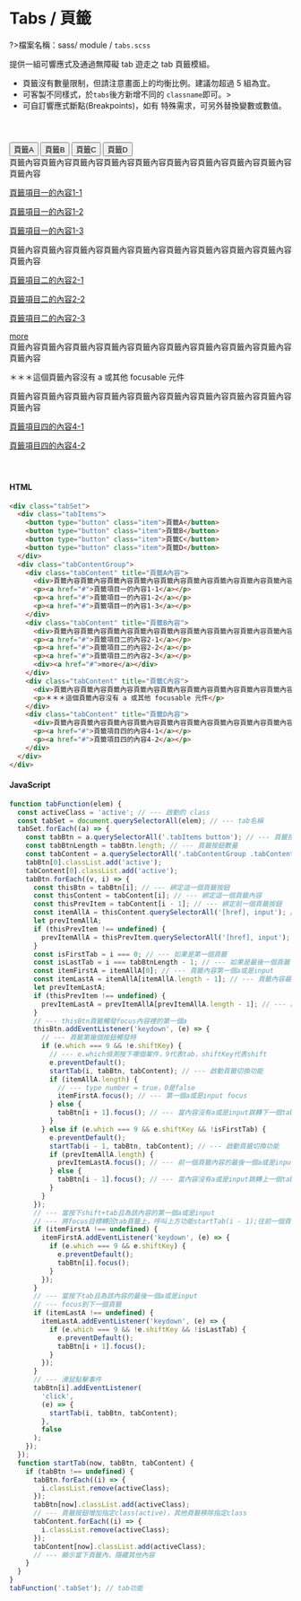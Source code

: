 # Tabs / 頁籤

?>檔案名稱：sass/ module / `tabs.scss`

提供一組可響應式及通過無障礙 tab 遊走之 tab 頁籤模組。

- 頁籤沒有數量限制，但請注意畫面上的均衡比例。建議勿超過 5 組為宜。
- 可客製不同樣式，於`tabs`後方新增不同的 `classname`即可。>
- 可自訂響應式斷點(Breakpoints)，如有 特殊需求，可另外替換變數或數值。

<div class="tabSet">
                <div class="tabItems">
                  <button type="button" class="item">頁籤A</button>
                  <button type="button" class="item">頁籤B</button>
                  <button type="button" class="item">頁籤C</button>
                  <button type="button" class="item">頁籤D</button>
                </div>
                <div class="tabContentGroup">
                  <div class="tabContent" title="頁籤A內容">
                    <div>頁籤內容頁籤內容頁籤內容頁籤內容頁籤內容頁籤內容頁籤內容頁籤內容頁籤內容頁籤內容</div>
                    <p><a href="#">頁籤項目一的內容1-1</a></p>
                    <p><a href="#">頁籤項目一的內容1-2</a></p>
                    <p><a href="#">頁籤項目一的內容1-3</a></p>
                  </div>
                  <div class="tabContent" title="頁籤B內容">
                    <div>頁籤內容頁籤內容頁籤內容頁籤內容頁籤內容頁籤內容頁籤內容頁籤內容頁籤內容頁籤內容</div>
                    <p><a href="#">頁籤項目二的內容2-1</a></p>
                    <p><a href="#">頁籤項目二的內容2-2</a></p>
                    <p><a href="#">頁籤項目二的內容2-3</a></p>
                    <div><a href="#">more</a></div>
                  </div>
                  <div class="tabContent" title="頁籤C內容">
                    <div>頁籤內容頁籤內容頁籤內容頁籤內容頁籤內容頁籤內容頁籤內容頁籤內容頁籤內容頁籤內容</div>
                    <p>＊＊＊這個頁籤內容沒有 a 或其他 focusable 元件</p>
                  </div>
                  <div class="tabContent" title="頁籤D內容">
                    <div>頁籤內容頁籤內容頁籤內容頁籤內容頁籤內容頁籤內容頁籤內容頁籤內容頁籤內容頁籤內容</div>
                    <p><a href="#">頁籤項目四的內容4-1</a></p>
                    <p><a href="#">頁籤項目四的內容4-2</a></p>
                  </div>
                </div>
              </div>

<!-- tabs:start -->

#### **HTML**

```html
<div class="tabSet">
  <div class="tabItems">
    <button type="button" class="item">頁籤A</button>
    <button type="button" class="item">頁籤B</button>
    <button type="button" class="item">頁籤C</button>
    <button type="button" class="item">頁籤D</button>
  </div>
  <div class="tabContentGroup">
    <div class="tabContent" title="頁籤A內容">
      <div>頁籤內容頁籤內容頁籤內容頁籤內容頁籤內容頁籤內容頁籤內容頁籤內容頁籤內容頁籤內容</div>
      <p><a href="#">頁籤項目一的內容1-1</a></p>
      <p><a href="#">頁籤項目一的內容1-2</a></p>
      <p><a href="#">頁籤項目一的內容1-3</a></p>
    </div>
    <div class="tabContent" title="頁籤B內容">
      <div>頁籤內容頁籤內容頁籤內容頁籤內容頁籤內容頁籤內容頁籤內容頁籤內容頁籤內容頁籤內容</div>
      <p><a href="#">頁籤項目二的內容2-1</a></p>
      <p><a href="#">頁籤項目二的內容2-2</a></p>
      <p><a href="#">頁籤項目二的內容2-3</a></p>
      <div><a href="#">more</a></div>
    </div>
    <div class="tabContent" title="頁籤C內容">
      <div>頁籤內容頁籤內容頁籤內容頁籤內容頁籤內容頁籤內容頁籤內容頁籤內容頁籤內容頁籤內容</div>
      <p>＊＊＊這個頁籤內容沒有 a 或其他 focusable 元件</p>
    </div>
    <div class="tabContent" title="頁籤D內容">
      <div>頁籤內容頁籤內容頁籤內容頁籤內容頁籤內容頁籤內容頁籤內容頁籤內容頁籤內容頁籤內容</div>
      <p><a href="#">頁籤項目四的內容4-1</a></p>
      <p><a href="#">頁籤項目四的內容4-2</a></p>
    </div>
  </div>
</div>
```

#### **JavaScript**

```javascript
function tabFunction(elem) {
  const activeClass = 'active'; // --- 啟動的 class
  const tabSet = document.querySelectorAll(elem); // --- tab名稱
  tabSet.forEach((a) => {
    const tabBtn = a.querySelectorAll('.tabItems button'); // --- 頁籤按鈕
    const tabBtnLength = tabBtn.length; // --- 頁籤按鈕數量
    const tabContent = a.querySelectorAll('.tabContentGroup .tabContent'); // --- 頁籤內容
    tabBtn[0].classList.add('active');
    tabContent[0].classList.add('active');
    tabBtn.forEach((v, i) => {
      const thisBtn = tabBtn[i]; // --- 綁定這一個頁籤按鈕
      const thisContent = tabContent[i]; // --- 綁定這一個頁籤內容
      const thisPrevItem = tabContent[i - 1]; // --- 綁定前一個頁籤按鈕
      const itemAllA = thisContent.querySelectorAll('[href], input'); // --- 這一個頁籤內容所有a和input項目
      let prevItemAllA;
      if (thisPrevItem !== undefined) {
        prevItemAllA = thisPrevItem.querySelectorAll('[href], input'); // --- 前一個頁籤內容所有a和input項目
      }
      const isFirstTab = i === 0; // --- 如果是第一個頁籤
      const isLastTab = i === tabBtnLength - 1; // --- 如果是最後一個頁籤
      const itemFirstA = itemAllA[0]; // --- 頁籤內容第一個a或是input
      const itemLastA = itemAllA[itemAllA.length - 1]; // --- 頁籤內容最後一個a或是input
      let prevItemLastA;
      if (thisPrevItem !== undefined) {
        prevItemLastA = prevItemAllA[prevItemAllA.length - 1]; // --- 前一個頁籤的最後一個a或是input
      }
      // --- thisBtn頁籤觸發focus內容裡的第一個a
      thisBtn.addEventListener('keydown', (e) => {
        // --- 頁籤第幾個按鈕觸發時
        if (e.which === 9 && !e.shiftKey) {
          // --- e.which偵測按下哪個案件，9代表tab，shiftKey代表shift
          e.preventDefault();
          startTab(i, tabBtn, tabContent); // --- 啟動頁籤切換功能
          if (itemAllA.length) {
            // --- type number = true，0是false
            itemFirstA.focus(); // --- 第一個a或是input focus
          } else {
            tabBtn[i + 1].focus(); // --- 當內容沒有a或是input跳轉下一個tab
          }
        } else if (e.which === 9 && e.shiftKey && !isFirstTab) {
          e.preventDefault();
          startTab(i - 1, tabBtn, tabContent); // --- 啟動頁籤切換功能
          if (prevItemAllA.length) {
            prevItemLastA.focus(); // --- 前一個頁籤內容的最後一個a或是input focus
          } else {
            tabBtn[i - 1].focus(); // --- 當內容沒有a或是input跳轉上一個tab
          }
        }
      });
      // --- 當按下shift+tab且為該內容的第一個a或是input
      // --- 將focus目標轉回tab頁籤上，呼叫上方功能startTab(i - 1);往前一個頁籤
      if (itemFirstA !== undefined) {
        itemFirstA.addEventListener('keydown', (e) => {
          if (e.which === 9 && e.shiftKey) {
            e.preventDefault();
            tabBtn[i].focus();
          }
        });
      }
      // --- 當按下tab且為該內容的最後一個a或是input
      // --- focus到下一個頁籤
      if (itemLastA !== undefined) {
        itemLastA.addEventListener('keydown', (e) => {
          if (e.which === 9 && !e.shiftKey && !isLastTab) {
            e.preventDefault();
            tabBtn[i + 1].focus();
          }
        });
      }
      // --- 滑鼠點擊事件
      tabBtn[i].addEventListener(
        'click',
        (e) => {
          startTab(i, tabBtn, tabContent);
        },
        false
      );
    });
  });
  function startTab(now, tabBtn, tabContent) {
    if (tabBtn !== undefined) {
      tabBtn.forEach((i) => {
        i.classList.remove(activeClass);
      });
      tabBtn[now].classList.add(activeClass);
      // --- 頁籤按鈕增加指定class(active)，其他頁籤移除指定class
      tabContent.forEach((i) => {
        i.classList.remove(activeClass);
      });
      tabContent[now].classList.add(activeClass);
      // --- 顯示當下頁籤內，隱藏其他內容
    }
  }
}
tabFunction('.tabSet'); // tab功能
```

<!-- tabs:end -->

<link rel="stylesheet" href="https://hywebu00.github.io/HyUI_v4.0/css/style.css" />
<style>
  .tabSet{
    margin:4em 0;
  }
</style>
<script>
  function tabFunction(elem) {
  const activeClass = 'active'; // --- 啟動的 class
  const tabSet = document.querySelectorAll(elem); // --- tab名稱
  tabSet.forEach((a) => {
    const tabBtn = a.querySelectorAll('.tabItems button'); // --- 頁籤按鈕
    const tabBtnLength = tabBtn.length; // --- 頁籤按鈕數量
    const tabContent = a.querySelectorAll('.tabContentGroup .tabContent'); // --- 頁籤內容
    tabBtn[0].classList.add('active');
    tabContent[0].classList.add('active');
    tabBtn.forEach((v, i) => {
      const thisBtn = tabBtn[i]; // --- 綁定這一個頁籤按鈕
      const thisContent = tabContent[i]; // --- 綁定這一個頁籤內容
      const thisPrevItem = tabContent[i - 1]; // --- 綁定前一個頁籤按鈕
      const itemAllA = thisContent.querySelectorAll('[href], input'); // --- 這一個頁籤內容所有a和input項目
      let prevItemAllA;
      if (thisPrevItem !== undefined) {
        prevItemAllA = thisPrevItem.querySelectorAll('[href], input'); // --- 前一個頁籤內容所有a和input項目
      }
      const isFirstTab = i === 0; // --- 如果是第一個頁籤
      const isLastTab = i === tabBtnLength - 1; // --- 如果是最後一個頁籤
      const itemFirstA = itemAllA[0]; // --- 頁籤內容第一個a或是input
      const itemLastA = itemAllA[itemAllA.length - 1]; // --- 頁籤內容最後一個a或是input
      let prevItemLastA;
      if (thisPrevItem !== undefined) {
        prevItemLastA = prevItemAllA[prevItemAllA.length - 1]; // --- 前一個頁籤的最後一個a或是input
      }
      // --- thisBtn頁籤觸發focus內容裡的第一個a
      thisBtn.addEventListener('keydown', (e) => {
        // --- 頁籤第幾個按鈕觸發時
        if (e.which === 9 && !e.shiftKey) {
          // --- e.which偵測按下哪個案件，9代表tab，shiftKey代表shift
          e.preventDefault();
          startTab(i, tabBtn, tabContent); // --- 啟動頁籤切換功能
          if (itemAllA.length) {
            // --- type number = true，0是false
            itemFirstA.focus(); // --- 第一個a或是input focus
          } else {
            tabBtn[i + 1].focus(); // --- 當內容沒有a或是input跳轉下一個tab
          }
        } else if (e.which === 9 && e.shiftKey && !isFirstTab) {
          e.preventDefault();
          startTab(i - 1, tabBtn, tabContent); // --- 啟動頁籤切換功能
          if (prevItemAllA.length) {
            prevItemLastA.focus(); // --- 前一個頁籤內容的最後一個a或是input focus
          } else {
            tabBtn[i - 1].focus(); // --- 當內容沒有a或是input跳轉上一個tab
          }
        }
      });
      // --- 當按下shift+tab且為該內容的第一個a或是input
      // --- 將focus目標轉回tab頁籤上，呼叫上方功能startTab(i - 1);往前一個頁籤
      if (itemFirstA !== undefined) {
        itemFirstA.addEventListener('keydown', (e) => {
          if (e.which === 9 && e.shiftKey) {
            e.preventDefault();
            tabBtn[i].focus();
          }
        });
      }
      // --- 當按下tab且為該內容的最後一個a或是input
      // --- focus到下一個頁籤
      if (itemLastA !== undefined) {
        itemLastA.addEventListener('keydown', (e) => {
          if (e.which === 9 && !e.shiftKey && !isLastTab) {
            e.preventDefault();
            tabBtn[i + 1].focus();
          }
        });
      }
      // --- 滑鼠點擊事件
      tabBtn[i].addEventListener(
        'click',
        (e) => {
          startTab(i, tabBtn, tabContent);
        },
        false
      );
    });
  });
  function startTab(now, tabBtn, tabContent) {
    if (tabBtn !== undefined) {
      tabBtn.forEach((i) => {
        i.classList.remove(activeClass);
      });
      tabBtn[now].classList.add(activeClass);
      // --- 頁籤按鈕增加指定class(active)，其他頁籤移除指定class
      tabContent.forEach((i) => {
        i.classList.remove(activeClass);
      });
      tabContent[now].classList.add(activeClass);
      // --- 顯示當下頁籤內，隱藏其他內容
    }
}
}
tabFunction('.tabSet'); // tab功能
</script>

<!-- <iframe height="500" style="width: 100%;" scrolling="no" title="Tabs / 頁籤 1" src="https://codepen.io/u00hyui/embed/PopZyGm?height=265&theme-id=dark&default-tab=js,result" frameborder="no" loading="lazy" allowtransparency="true" allowfullscreen="true">
  See the Pen <a href='https://codepen.io/u00hyui/pen/PopZyGm'>Tabs / 頁籤 1</a> by u00hyui
  (<a href='https://codepen.io/u00hyui'>@u00hyui</a>) on <a href='https://codepen.io'>CodePen</a>.
</iframe> -->
<!-- <iframe height="500" style="width: 100%;" scrolling="no" title="Tabs / 頁籤2" src="https://codepen.io/u00hyui/embed/VwpeVgB?height=265&theme-id=dark&default-tab=js,result" frameborder="no" loading="lazy" allowtransparency="true" allowfullscreen="true">
  See the Pen <a href='https://codepen.io/u00hyui/pen/VwpeVgB'>Tabs / 頁籤2</a> by u00hyui
  (<a href='https://codepen.io/u00hyui'>@u00hyui</a>) on <a href='https://codepen.io'>CodePen</a>.
</iframe> -->
